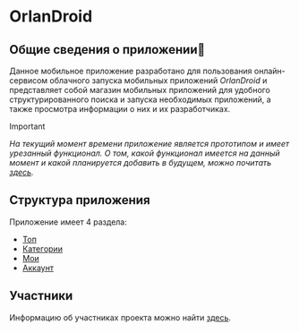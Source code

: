 # OrlanDroid
## Общие сведения о приложении📱
Данное мобильное приложение разработано для пользования онлайн-сервисом облачного запуска мобильных приложений *OrlanDroid* и представляет собой магазин мобильных приложений для удобного структурированного поиска и запуска необходимых приложений, а также просмотра информации о них и их разработчиках.
> [!IMPORTANT]
> *На текущий момент времени приложение является прототипом и имеет урезанный функционал. О том, какой функционал имеется на данный момент и какой планируется добавить в будущем, можно почитать [здесь](/etc/roadmap).*
## Структура приложения
Приложение имеет 4 раздела:
* [Топ](/sections/top)
* [Категории](/sections/categories)
* [Мои](/sections/myapps)
* [Аккаунт](/sections/account)
## Участники
Информацию об участниках проекта можно найти [здесь](/etc/contributors).
